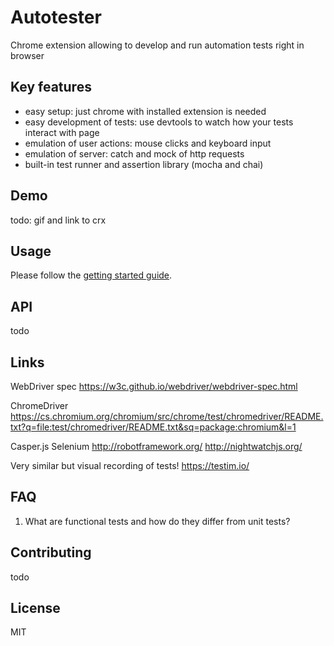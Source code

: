 # Autotester
Chrome extension allowing to develop and run automation tests right in browser

## Key features
* easy setup: just chrome with installed extension is needed
* easy development of tests: use devtools to watch how your tests interact with page 
* emulation of user actions: mouse clicks and keyboard input
* emulation of server: catch and mock of http requests
* built-in test runner and assertion library (mocha and chai)

## Demo 
todo: gif and link to crx

## Usage
Please follow the [getting started guide](/docs/getting-started.md).

## API
todo

## Links

WebDriver spec
https://w3c.github.io/webdriver/webdriver-spec.html

ChromeDriver
https://cs.chromium.org/chromium/src/chrome/test/chromedriver/README.txt?q=file:test/chromedriver/README.txt&sq=package:chromium&l=1

Casper.js
Selenium
http://robotframework.org/
http://nightwatchjs.org/


Very similar but visual recording of tests!
https://testim.io/

## FAQ
 1. What are functional tests and how do they differ from unit tests?

## Contributing
todo

## License
MIT
